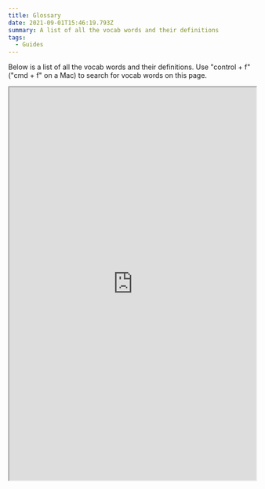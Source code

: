 ```yaml
---
title: Glossary
date: 2021-09-01T15:46:19.793Z
summary: A list of all the vocab words and their definitions
tags:
  - Guides
---
```

Below is a list of all the vocab words and their definitions. Use "control + f" ("cmd + f" on a Mac) to search for vocab words on this page.

<iframe src="https://docs.google.com/spreadsheets/d/e/2PACX-1vRou4V0yOpHTqOqivKMyMUv60YuDjD_SYqJteCfhdjCCFy4Ui-Kx4-q_6xrtZVQmgkjGn7iaE8VJVfH/pubhtml?gid=0&amp;single=true&amp;widget=true&amp;headers=false" width="100%" height="800px"></iframe>